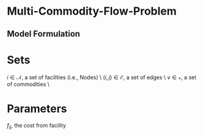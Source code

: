 # Multi-Commodity-Flow-Problem

## Model Formulation

# Sets
$i \in \mathcal{N}$, a set of facilities (i.e., Nodes) \\
$(i, j) \in \mathcal{E}$, a set of edges \\
$v \in \mathcal{v}$, a set of commodities \\

# Parameters
$f_{ij}$, the cost from facility
